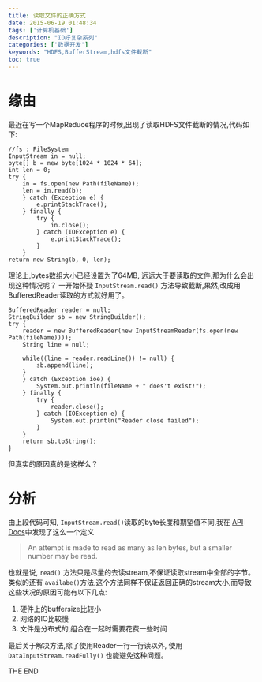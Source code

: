 ```yaml
---
title: 读取文件的正确方式
date: 2015-06-19 01:48:34
tags: ['计算机基础']
description: "IO好复杂系列"
categories: ['数据开发']
keywords: "HDFS,BufferStream,hdfs文件截断"
toc: true
---
```



# 缘由

最近在写一个MapReduce程序的时候,出现了读取HDFS文件截断的情况,代码如下:

<!-- more -->
```
//fs : FileSystem
InputStream in = null;
byte[] b = new byte[1024 * 1024 * 64];
int len = 0;
try {
	in = fs.open(new Path(fileName));
	len = in.read(b);
    } catch (Exception e) {
    	e.printStackTrace();
    } finally {
    	try {
    		in.close();
    	} catch (IOException e) {
    		e.printStackTrace();
    	}
    }
return new String(b, 0, len);
```

理论上,bytes数组大小已经设置为了64MB, 远远大于要读取的文件,那为什么会出现这种情况呢？
一开始怀疑 `InputStream.read()` 方法导致截断,果然,改成用BufferedReader读取的方式就好用了。

```
BufferedReader reader = null;
StringBuilder sb = new StringBuilder();
try {
    reader = new BufferedReader(new InputStreamReader(fs.open(new Path(fileName))));
    String line = null;

    while((line = reader.readLine()) != null) {
        sb.append(line);
    }
    } catch (Exception ioe) {
        System.out.println(fileName + " does't exist!");
    } finally {
        try {
            reader.close();
        } catch (IOException e) {
            System.out.println("Reader close failed");
        }
    }
    return sb.toString();
}
```

但真实的原因真的是这样么？
# 分析

由上段代码可知, `InputStream.read()`读取的byte长度和期望值不同,我在 [API  Docs](http://docs.oracle.com/javase/7/docs/api/java/io/InputStream.html)中发现了这么一个定义
> An attempt is made to read as many as len bytes, but a smaller number may be read.

也就是说, `read()` 方法只是尽量的去读stream,不保证读取stream中全部的字节。类似的还有 `availabe()`方法,这个方法同样不保证返回正确的stream大小,而导致这些状况的原因可能有以下几点:
1. 硬件上的buffersize比较小
2. 网络的IO比较慢
3. 文件是分布式的,组合在一起时需要花费一些时间

最后关于解决方法,除了使用Reader一行一行读以外, 使用 `DataInputStream.readFully()` 也能避免这种问题。

THE END
